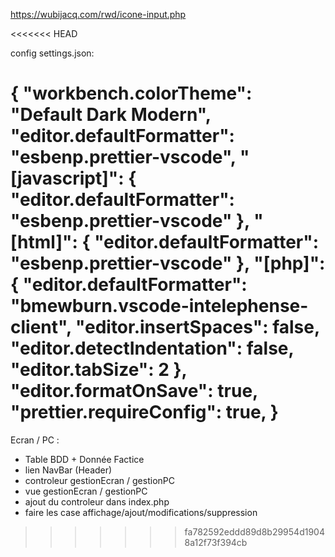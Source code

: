 https://wubijacq.com/rwd/icone-input.php

<<<<<<< HEAD


config settings.json:

{
  "workbench.colorTheme": "Default Dark Modern",
  "editor.defaultFormatter": "esbenp.prettier-vscode",
  "[javascript]": {
    "editor.defaultFormatter": "esbenp.prettier-vscode"
  },
  "[html]": {
    "editor.defaultFormatter": "esbenp.prettier-vscode"
  },
  "[php]": {
    "editor.defaultFormatter": "bmewburn.vscode-intelephense-client",
    "editor.insertSpaces": false,
    "editor.detectIndentation": false,
    "editor.tabSize": 2
  },
  "editor.formatOnSave": true,
  "prettier.requireConfig": true,
}
=======
Ecran / PC : 

- Table BDD + Donnée Factice
- lien NavBar (Header)
- controleur gestionEcran / gestionPC
- vue gestionEcran / gestionPC
- ajout du controleur dans index.php
- faire les case affichage/ajout/modifications/suppression
>>>>>>> fa782592eddd89d8b29954d19048a12f73f394cb
